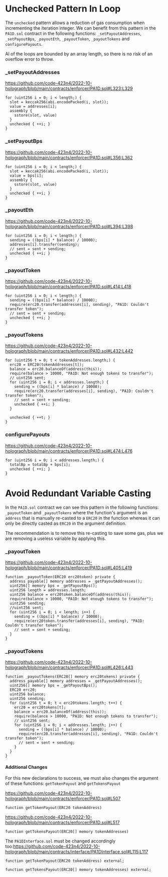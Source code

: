 # Unchecked Pattern In Loop
The `unchecked` pattern allows a reduction of gas consumption when incrementing the iteration integer. We can benefit from this pattern in the `PA1D.sol` contract in the following functions: `_setPayoutAddresses`, `_setPayoutBps`, `_payoutEth`, `_payoutToken`, `_payoutTokens` and `configurePayouts`.

Al of the loops are bounded by an array length, so there is no risk of an overflow error to throw.

### _setPayoutAddresses
https://github.com/code-423n4/2022-10-holograph/blob/main/contracts/enforcer/PA1D.sol#L323:L329

    for (uint256 i = 0; i < length;) {
      slot = keccak256(abi.encodePacked(i, slot));
      value = addresses[i];
      assembly {
        sstore(slot, value)
      }
      unchecked { ++i; }
    }

### _setPayoutBps
https://github.com/code-423n4/2022-10-holograph/blob/main/contracts/enforcer/PA1D.sol#L356:L362

    for (uint256 i = 0; i < length;) {
      slot = keccak256(abi.encodePacked(i, slot));
      value = bps[i];
      assembly {
        sstore(slot, value)
      }
      unchecked { ++i; }
    }

### _payoutEth
https://github.com/code-423n4/2022-10-holograph/blob/main/contracts/enforcer/PA1D.sol#L394:L398

    for (uint256 i = 0; i < length;) {
      sending = ((bps[i] * balance) / 10000);
      addresses[i].transfer(sending);
      // sent = sent + sending;
      unchecked { ++i; }
    }

### _payoutToken
https://github.com/code-423n4/2022-10-holograph/blob/main/contracts/enforcer/PA1D.sol#L414:L418

    for (uint256 i = 0; i < length;) {
      sending = ((bps[i] * balance) / 10000);
      require(erc20.transfer(addresses[i], sending), "PA1D: Couldn't transfer token");
      // sent = sent + sending;
      unchecked { ++i; }
    }

### _payoutTokens
https://github.com/code-423n4/2022-10-holograph/blob/main/contracts/enforcer/PA1D.sol#L432:L442

    for (uint256 t = 0; t < tokenAddresses.length;) {
      erc20 = ERC20(tokenAddresses[t]);
      balance = erc20.balanceOf(address(this));
      require(balance > 10000, "PA1D: Not enough tokens to transfer");
      // uint256 sent;
      for (uint256 i = 0; i < addresses.length;) {
        sending = ((bps[i] * balance) / 10000);
        require(erc20.transfer(addresses[i], sending), "PA1D: Couldn't transfer token");
        // sent = sent + sending;
        unchecked { ++i; }
      }

      unchecked { ++t; }
    }

### configurePayouts
https://github.com/code-423n4/2022-10-holograph/blob/main/contracts/enforcer/PA1D.sol#L474:L476

    for (uint256 i = 0; i < addresses.length;) {
      totalBp = totalBp + bps[i];
      unchecked { ++i; }
    }


# Avoid Redundant Variable Casting


In the `PA1D.sol` contract we can see this pattern in the following functions: `_payoutToken` and `_payoutTokens` where the function's argument is an `address` that is manually re-casted to a `ERC20` in the function whereas it can only be directly casted as `ERC20` in the argument definition. 

The recommendation is to remove this re-casting to save some gas, plus we are removing a useless variable by applying this.

### _payoutToken
https://github.com/code-423n4/2022-10-holograph/blob/main/contracts/enforcer/PA1D.sol#L405:L419

    function _payoutToken(ERC20 erc20token) private {
      address payable[] memory addresses = _getPayoutAddresses();
      uint256[] memory bps = _getPayoutBps();
      uint256 length = addresses.length;
      uint256 balance = erc20token.balanceOf(address(this));
      require(balance > 10000, "PA1D: Not enough tokens to transfer");
      uint256 sending;
      //uint256 sent;
      for (uint256 i = 0; i < length; i++) {
        sending = ((bps[i] * balance) / 10000);
        require(erc20token.transfer(addresses[i], sending), "PA1D: Couldn't transfer token");
        // sent = sent + sending;
      }
    }

### _payoutTokens
https://github.com/code-423n4/2022-10-holograph/blob/main/contracts/enforcer/PA1D.sol#L426:L443

    function _payoutTokens(ERC20[] memory erc20tokens) private {
      address payable[] memory addresses = _getPayoutAddresses();
      uint256[] memory bps = _getPayoutBps();
      ERC20 erc20;
      uint256 balance;
      uint256 sending;
      for (uint256 t = 0; t < erc20tokens.length; t++) {
        erc20 = erc20tokens[t];
        balance = erc20.balanceOf(address(this));
        require(balance > 10000, "PA1D: Not enough tokens to transfer");
        // uint256 sent;
        for (uint256 i = 0; i < addresses.length; i++) {
          sending = ((bps[i] * balance) / 10000);
          require(erc20.transfer(addresses[i], sending), "PA1D: Couldn't transfer token");
          // sent = sent + sending;
        }
      }
    }

#### Additional Changes
For this new declarations to success, we must also changes the argument of these functions: `getTokenPayout` and `getTokensPayout`

https://github.com/code-423n4/2022-10-holograph/blob/main/contracts/enforcer/PA1D.sol#L507

    function getTokenPayout(ERC20 tokenAddress)

https://github.com/code-423n4/2022-10-holograph/blob/main/contracts/enforcer/PA1D.sol#L517

    function getTokensPayout(ERC20[] memory tokenAddresses)

The `PA1DInterface.sol` must be changed accordingly too:https://github.com/code-423n4/2022-10-holograph/blob/main/contracts/interface/PA1DInterface.sol#L115:L117

    function getTokenPayout(ERC20 tokenAddress) external;

    function getTokensPayout(ERC20[] memory tokenAddresses) external;

